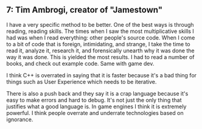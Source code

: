 ## 7: Tim Ambrogi, creator of "Jamestown"

I have a very specific method to be better. One of the best ways is through reading, reading skills. The times when I saw the most multiplicative skills I had was when I read everything: other people's source code. When I come to a bit of code that is foreign, intimidating, and strange, I take the time to read it, analyze it, research it, and forensically unearth why it was done the way it was done. This is yielded the most results. I had to read a number of books, and check out example code. Same with game dev.

I think C++ is overrated in saying that it is faster because it's a bad thing for things such as User Experience which needs to be iterative.

There is also a push back and they say it is a crap language because it's easy to make errors and hard to debug. It's not just the only thing that justifies what a good language is. In game engines I think it is extremely powerful. I think people overrate and underrate technologies based on ignorance.